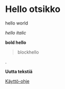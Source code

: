 # Hello otsikko

hello world

*hello italic*

**bold hello**


<blockquote><p>blockhello</p></blockquote>.

**Uutta tekstiä**

[Käyttö-ohje](https://github.com/ShieldAre/otm2016/blob/master/dokumentointi/kaytto-ohje.md)
